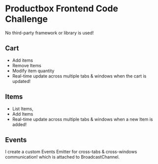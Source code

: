 Productbox Frontend Code Challenge
==================================

No third-party framework or library is used!

Cart
--------
- Add items 
- Remove Items
- Modify item quantity
- Real-time update across multiple tabs & windows when the cart is updated!

Items
--------
- List Items,
- Add Items
- Real-time update across multiple tabs & windows when a new Item is added!

Events
--------
I create a custom Events Emitter for cross-tabs & cross-windows communication! which is attached to BroadcastChannel.
